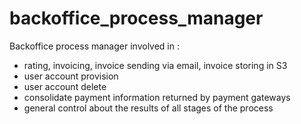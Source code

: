 backoffice_process_manager
==============

Backoffice process manager involved in :

* rating, invoicing, invoice sending via email, invoice storing in S3
* user account provision
* user account delete
* consolidate payment information returned by payment gateways
* general control about the results of all stages of the process